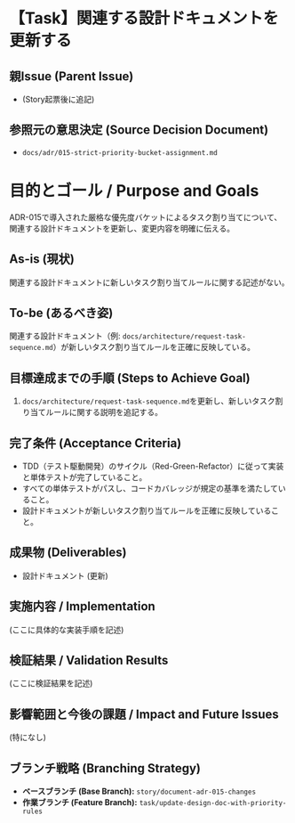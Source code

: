 # 【Task】関連する設計ドキュメントを更新する

## 親Issue (Parent Issue)
- (Story起票後に追記)

## 参照元の意思決定 (Source Decision Document)
- `docs/adr/015-strict-priority-bucket-assignment.md`

# 目的とゴール / Purpose and Goals
ADR-015で導入された厳格な優先度バケットによるタスク割り当てについて、関連する設計ドキュメントを更新し、変更内容を明確に伝える。

## As-is (現状)
関連する設計ドキュメントに新しいタスク割り当てルールに関する記述がない。

## To-be (あるべき姿)
関連する設計ドキュメント（例: `docs/architecture/request-task-sequence.md`）が新しいタスク割り当てルールを正確に反映している。

## 目標達成までの手順 (Steps to Achieve Goal)
1. `docs/architecture/request-task-sequence.md`を更新し、新しいタスク割り当てルールに関する説明を追記する。

## 完了条件 (Acceptance Criteria)
- TDD（テスト駆動開発）のサイクル（Red-Green-Refactor）に従って実装と単体テストが完了していること。
- すべての単体テストがパスし、コードカバレッジが規定の基準を満たしていること。
- 設計ドキュメントが新しいタスク割り当てルールを正確に反映していること。

## 成果物 (Deliverables)
- 設計ドキュメント (更新)

## 実施内容 / Implementation
(ここに具体的な実装手順を記述)

## 検証結果 / Validation Results
(ここに検証結果を記述)

## 影響範囲と今後の課題 / Impact and Future Issues
(特になし)

## ブランチ戦略 (Branching Strategy)
- **ベースブランチ (Base Branch):** `story/document-adr-015-changes`
- **作業ブランチ (Feature Branch):** `task/update-design-doc-with-priority-rules`
